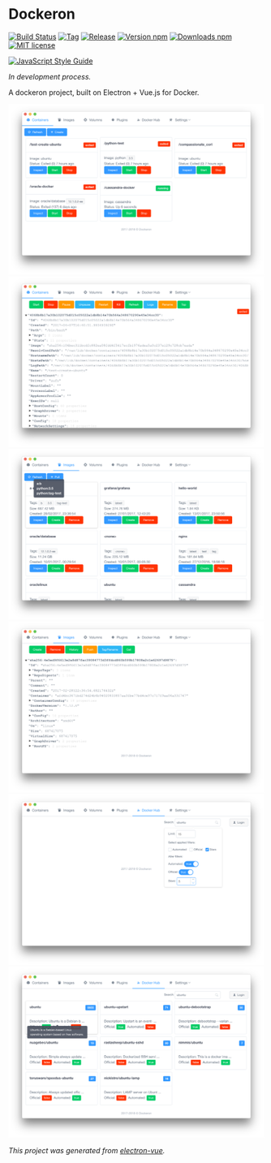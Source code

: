 # Dockeron

[![Build Status](https://travis-ci.org/dockeron/dockeron.svg?branch=master)](https://travis-ci.org/dockeron/dockeron)
[![Tag](https://img.shields.io/github/tag/dockeron/dockeron.svg)](https://github.com/dockeron/dockeron/tags)
[![Release](https://img.shields.io/github/release/dockeron/dockeron.svg)](https://github.com/dockeron/dockeron/releases)
[![Version npm](https://img.shields.io/npm/v/dockeron.svg)](https://www.npmjs.com/package/dockeron)
[![Downloads npm](https://img.shields.io/npm/dt/dockeron.svg)](https://www.npmjs.com/package/dockeron)
[![MIT license](https://img.shields.io/npm/l/dockeron.svg)](https://opensource.org/licenses/MIT)

[![JavaScript Style Guide](https://cdn.rawgit.com/feross/standard/master/badge.svg)](https://github.com/feross/standard)

*In development process.*

A dockeron project, built on Electron + Vue.js for Docker.


![](./docs/dockeron-screenshot1.png)
![](./docs/dockeron-screenshot2.png)
![](./docs/dockeron-screenshot3.png)
![](./docs/dockeron-screenshot4.png)
![](./docs/dockeron-screenshot5.png)
![](./docs/dockeron-screenshot6.png)


*This project was generated from [electron-vue](https://github.com/SimulatedGREG/electron-vue).*
